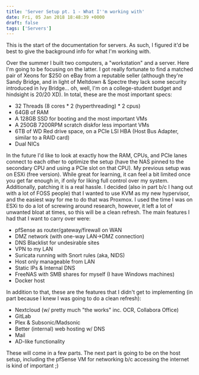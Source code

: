 ```yaml
---
title: 'Server Setup pt. 1 - What I''m working with'
date: Fri, 05 Jan 2018 18:48:39 +0000
draft: false
tags: ['Servers']
---
```


This is the start of the documentation for servers.
As such, I figured it'd be best to give the background info for what I'm working with.

<!--more-->

Over the summer I built two computers, a "workstation" and a server.
Here I'm going to be focusing on the latter.
I got really fortunate to find a matched pair of Xeons for $250 on eBay from a reputable seller (although they're Sandy Bridge, and in light of Meltdown & Spectre they lack some security introduced in Ivy Bridge... oh, well, I'm on a college-student budget and hindsight is 20/20 XD).
In total, these are the most important specs:

*   32 Threads (8 cores \* 2 (hyperthreading) \* 2 cpus)
*   64GB of RAM
*   A 128GB SSD for booting and the most important VMs
*   A 250GB 7200RPM scratch diskfor less important VMs
*   6TB of WD Red drive space, on a PCIe LSI HBA (Host Bus Adapter, similar to a RAID card)
*   Dual NICs

In the future I'd like to look at exactly how the RAM, CPUs, and PCIe lanes connect to each other to optimize the setup (have the NAS pinned to the secondary CPU and using a PCIe slot on that CPU).
My previous setup was on ESXi (free version).
While great for learning, it can feel a bit limited once you get far enough in, if only for liking full control over my system.
Additionally, patching it is a real hassle.
I decided (also in part b/c I hang out with a lot of FOSS people) that I wanted to use KVM as my new hypervisor, and the easiest way for me to do that was Proxmox.
I used the time I was on ESXi to do a lot of screwing around research, however, it left a lot of unwanted bloat at times, so this will be a clean refresh.
The main features I had that I want to carry over were:

*   pfSense as router/gateway/firewall on WAN
*   DMZ network (with one-way LAN->DMZ connection)
*   DNS Blacklist for undesirable sites
*   VPN to my LAN
*   Suricata running with Snort rules (aka, NIDS)
*   Host only manageable from LAN
*   Static IPs & Internal DNS
*   FreeNAS with SMB shares for myself (I have Windows machines)
*   Docker host

In addition to that, these are the features that I didn't get to implementing (in part because I knew I was going to do a clean refresh):

*   Nextcloud (w/ pretty much "the works" inc. OCR, Collabora Office)
*   GitLab
*   Plex & Subsonic/Madsonic
*   Better (internal) web hosting w/ DNS
*   Mail
*   AD-like functionality

These will come in a few parts.
The next part is going to be on the host setup, including the pfSense VM for networking b/c accessing the internet is kind of important ;)